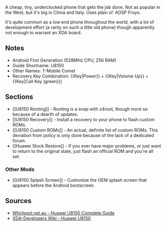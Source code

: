 A cheap, tiny, underclocked phone that gets the job done. Not as popular in the West, but it's big in China and Italy. Uses plain ol' AOSP Froyo. 

It's quite common as a low end phone throughout the world, with a lot of development effort (a rarity on such a little old phone) though apparently not enough to warrant an XDA board.

## Notes

* Android First Generation (528MHz CPU, 256 RAM)
* Guide Shortname: U8150
* Other Names: T-Mobile Comet
* Recovery Key Combination: {{Key|Power}} + {{Key|Volume Up}} + {{Key|Call Key (green)}}

## Sections

* [[U8150 Rooting]] - Rooting is a snap with z4root, though more so because of a dearth of updates.
* [[U8150 Recovery]] - Install a recovery to your phone to flash custom ROMs.
* [[U8150 Custom ROMs]] - An actual, definite list of custom ROMs. This deviation from policy is only done because of the lack of a dedicated forum.
* [[Huawei Stock Restore]] - If you ever have major problems, or just want to return to the original state, just flash an official ROM and you're all set.

### Other Mods

* [[U8150 Splash Screen]] - Customize the OEM splash screen that appears before the Android bootscreen.

## Sources

* [Whirlpool.net.au - Huawei U8150 Complete Guide](http://whirlpool.net.au/wiki/huawei_u8510)
* [XDA-Developers Wiki - Huawei U8150](http://forum.xda-developers/wiki/Huawei-U8150-IDEOS)
